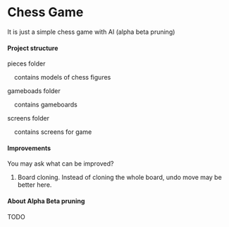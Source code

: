 # Chess Game

It is just a simple chess game with AI (alpha beta pruning)

#### Project structure

pieces folder

    contains models of chess figures

gameboads folder

    contains gameboards

screens folder

    contains screens for game

#### Improvements

You may ask what can be improved?

1. Board cloning. Instead of cloning the whole board, undo move may be better here.

#### About Alpha Beta pruning

TODO






